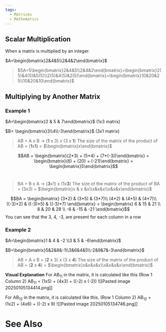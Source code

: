 ```yaml
---
tags:
  - Matrices
  - Mathematics
---
```

## Scalar Multiplication
When a matrix is multiplied by an integer.

$A=\begin{bmatrix}2&4&5\\2&4&2\end{bmatrix}$

> $5A=5\begin{bmatrix}2&4&5\\2&4&2\end{bmatrix}=\begin{bmatrix}2(5)&4(5)&5(5)\\2(5)&4(5)&2(5)\end{bmatrix}=\begin{bmatrix}10&20&25\\10&20&10\end{bmatrix}$

## Multiplying by Another Matrix
### Example 1
$A=\begin{bmatrix}2 & 5 & 7\end{bmatrix}$ (1x3 matrix)

$B= \begin{bmatrix}3\\4\\-3\end{bmatrix}$ (3x1 matrix)

> AB = A x B -> (**1** x 3) x (3 x **1**)
> The size of the matrix of the product of AB = (**1**x**1**) = $\begin{bmatrix}x\end{bmatrix}$

$$AB = \begin{bmatrix}(2*3) + (5*4) + (7*(-3))\end{bmatrix} = \begin{bmatrix}(6) + (20) + (-21)\end{bmatrix} = \begin{bmatrix}5\end{bmatrix}$$
<br>

>BA = B x A -> (**3**x1) x (1x**3**)
>The size of the matrix of the product of BA = (3x3) = $\begin{bmatrix}x & x &x\\x&x&x\\x&x&x\end{bmatrix}$

$$BA = \begin{bmatrix}
(3*2) & (3*5) & (3*7)\\
(4*2) & (4*5) & (4*7)\\
((-3)*2) & ((-3)*5) & ((-3)*7)
\end{bmatrix} =
\begin{bmatrix}
6 & 15 & 21 \\
8 & 20 & 28 \\
-6 & -15 & -21
\end{bmatrix}$$
You can see that the 3, 4, -3, are present for each column in a row

### Example 2
$A=\begin{bmatrix}1 & 4 & -2 \\3 & 5 & -6\end{bmatrix}$

$B=\begin{bmatrix}5&2&8&-1\\3&6&4&5\\-2&9&7&-3\end{bmatrix}$

> AB = A x B = (**2** x 3) x (3 x **4**)
> The size of the matrix of the product of AB = (**2** x **4**) = $\begin{bmatrix}x&x&x&x\\x&x&x&x\end{bmatrix}$

**Visual Explanation**
For AB<sub>11</sub> in the matrix, it is calculated like this (Row 1 Column 2)
AB<sub>11</sub> = (1x5) + (4x3) + ((-2) x (-2))
![[Pasted image 20250105134414.png]]

For AB<sub>12</sub> in the matrix, it is calculated like this. (Row 1 Column 2)
AB<sub>12</sub> = (1x2) + (4x6) + ((-2) x 9)
![[Pasted image 20250105134746.png]]

# See Also
